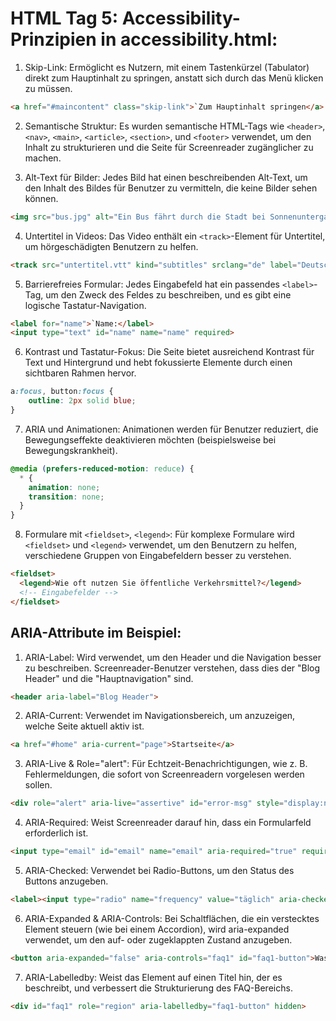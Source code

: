 # HTML Tag 5: Accessibility-Prinzipien in accessibility.html:

1. Skip-Link: Ermöglicht es Nutzern, mit einem Tastenkürzel (Tabulator) direkt zum Hauptinhalt zu springen, anstatt sich durch das Menü klicken zu müssen.
```html
<a href="#maincontent" class="skip-link">`Zum Hauptinhalt springen</a>
```

2. Semantische Struktur: Es wurden semantische HTML-Tags wie `<header>`, `<nav>`, `<main>`, `<article>`, `<section>`, und `<footer>` verwendet, um den Inhalt zu strukturieren und die Seite für Screenreader zugänglicher zu machen.

3. Alt-Text für Bilder: Jedes Bild hat einen beschreibenden Alt-Text, um den Inhalt des Bildes für Benutzer zu vermitteln, die keine Bilder sehen können.
```html
<img src="bus.jpg" alt="Ein Bus fährt durch die Stadt bei Sonnenuntergang.">
```

4. Untertitel in Videos: Das Video enthält ein `<track>`-Element für Untertitel, um hörgeschädigten Benutzern zu helfen.
```html
<track src="untertitel.vtt" kind="subtitles" srclang="de" label="Deutsch">
```

5. Barrierefreies Formular: Jedes Eingabefeld hat ein passendes `<label>`-Tag, um den Zweck des Feldes zu beschreiben, und es gibt eine logische Tastatur-Navigation.
```html
<label for="name">`Name:</label>
<input type="text" id="name" name="name" required>
```

6. Kontrast und Tastatur-Fokus: Die Seite bietet ausreichend Kontrast für Text und Hintergrund und hebt fokussierte Elemente durch einen sichtbaren Rahmen hervor.
```css
a:focus, button:focus {
	outline: 2px solid blue;
}
```
  
7. ARIA und Animationen: Animationen werden für Benutzer reduziert, die Bewegungseffekte deaktivieren möchten (beispielsweise bei Bewegungskrankheit).
```css
@media (prefers-reduced-motion: reduce) {
  * {
    animation: none;
    transition: none;
  }
}
```

8. Formulare mit `<fieldset>`, `<legend>`: Für komplexe Formulare wird `<fieldset>` und `<legend>` verwendet, um den Benutzern zu helfen, verschiedene Gruppen von Eingabefeldern besser zu verstehen.
```html
<fieldset>
  <legend>Wie oft nutzen Sie öffentliche Verkehrsmittel?</legend>
  <!-- Eingabefelder -->
</fieldset>
```

## ARIA-Attribute im Beispiel:

1. ARIA-Label: Wird verwendet, um den Header und die Navigation besser zu beschreiben. Screenreader-Benutzer verstehen, dass dies der "Blog Header" und die "Hauptnavigation" sind.
```html
<header aria-label="Blog Header">
```

2. ARIA-Current: Verwendet im Navigationsbereich, um anzuzeigen, welche Seite aktuell aktiv ist.
```html
<a href="#home" aria-current="page">Startseite</a>
```

3. ARIA-Live & Role="alert": Für Echtzeit-Benachrichtigungen, wie z. B. Fehlermeldungen, die sofort von Screenreadern vorgelesen werden sollen.
```html
<div role="alert" aria-live="assertive" id="error-msg" style="display:none;">Bitte geben Sie eine gültige E-Mail-Adresse ein.</div>
```

4.  ARIA-Required: Weist Screenreader darauf hin, dass ein Formularfeld erforderlich ist.
```html
<input type="email" id="email" name="email" aria-required="true" required>
```

5. ARIA-Checked: Verwendet bei Radio-Buttons, um den Status des Buttons anzugeben.
```html
<label><input type="radio" name="frequency" value="täglich" aria-checked="false"> Täglich</label>
```

6. ARIA-Expanded & ARIA-Controls: Bei Schaltflächen, die ein verstecktes Element steuern (wie bei einem Accordion), wird aria-expanded verwendet, um den auf- oder zugeklappten Zustand anzugeben.
```html
<button aria-expanded="false" aria-controls="faq1" id="faq1-button">Was sind die Vorteile von öffentlichen Verkehrsmitteln?</button>
```

7. ARIA-Labelledby: Weist das Element auf einen Titel hin, der es beschreibt, und verbessert die Strukturierung des FAQ-Bereichs.
```html
<div id="faq1" role="region" aria-labelledby="faq1-button" hidden>
```
